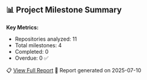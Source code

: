 ## 📊 Project Milestone Summary

**Key Metrics:**
- Repositories analyzed: 11
- Total milestones: 4
- Completed: 0
- Overdue: 0 ✅

📋 [View Full Report](./reports/milestone-report.md)
🔄 Report generated on 2025-07-10